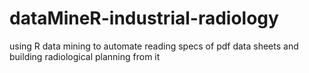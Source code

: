 # dataMineR-industrial-radiology
using R data mining to automate reading specs of pdf data sheets and building radiological planning from it
